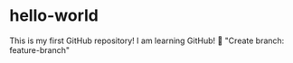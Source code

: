# hello-world
This is my first GitHub repository!
I am learning GitHub! 🚀
"Create branch: feature-branch"
